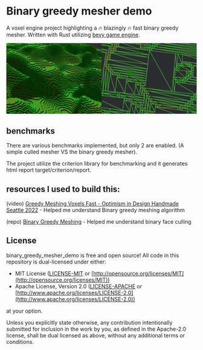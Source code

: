 # Binary greedy mesher demo
A voxel engine project highlighting a 🔥 blazingly 🔥 fast binary greedy mesher.
Written with Rust utilizing [bevy game engine](https://github.com/bevyengine/bevy).

![](screenshot.png)

## benchmarks
There are various benchmarks implemented, but only 2 are enabled. (A simple culled mesher VS the binary greedy mesher).

The project utilize the criterion library for benchmarking and it generates html report target/criterion/report.

## resources I used to build this:

(video) [Greedy Meshing Voxels Fast - Optimism in Design Handmade Seattle 2022](https://youtu.be/4xs66m1Of4A?si=EwYbvf75zd38hfjp) - Helped me understand Binary greedy meshing algorithm

(repo) [Binary Greedy Meshing](https://github.com/cgerikj/binary-greedy-meshing) - Helped me understand binary face culling

## License
binary_greedy_mesher_demo is free and open source! All code in this repository is dual-licensed under either:

* MIT License ([LICENSE-MIT](docs/LICENSE-MIT) or [http://opensource.org/licenses/MIT](http://opensource.org/licenses/MIT))
* Apache License, Version 2.0 ([LICENSE-APACHE](docs/LICENSE-APACHE) or [http://www.apache.org/licenses/LICENSE-2.0](http://www.apache.org/licenses/LICENSE-2.0))

at your option.

Unless you explicitly state otherwise, any contribution intentionally submitted
for inclusion in the work by you, as defined in the Apache-2.0 license, shall be dual licensed as above, without any
additional terms or conditions.
